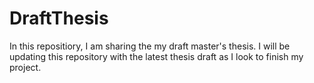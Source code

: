 # DraftThesis
In this repositiory, I am sharing the my draft master's thesis. I will be updating this repository with the latest thesis draft as I look to finish my project. 
